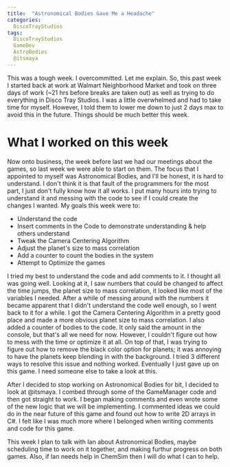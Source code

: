 ```yaml
---
title:  "Astronomical Bodies Gave Me a Headache"
categories:
  DiscoTrayStudios
tags:
  DiscoTrayStudios
  GameDev
  AstroBodies
  @itsmaya
---
```

This was a tough week. I overcommitted. Let me explain.
So, this past week I started back at work at Walmart Neighborhood Market and took on three days of work (~21 hrs before breaks are taken out) as well as trying to do everything in Disco Tray Studios.
I was a little overwhelmed and had to take time for myself.
However, I told them to lower me down to just 2 days max to avoid this in the future.
Things should be much better this week.

# What I worked on this week #
Now onto business, the week before last we had our meetings about the games, so last week we were able to start on them.
The focus that I appointed to myself was Astronomical Bodies, and I'll be honest, it is hard to understand.
I don't think it is that fault of the programmers for the most part, I just don't fully know how it all works.
I put many hours into trying to understand it and messing with the code to see if I could create the changes I wanted.
My goals this week were to:
* Understand the code
* Insert comments in the Code to demonstrate understanding & help others understand
* Tweak the Camera Centering Algorithm
* Adjust the planet's size to mass correlation
* Add a counter to count the bodies in the system
* Attempt to Optimize the games

I tried my best to understand the code and add comments to it. I thought all was going well.
Looking at it, I saw numbers that could be changed to affect the time jumps, the planet size to mass correlation, it looked like most of the variables I needed.
After a while of messing around with the numbers it became apparent that I didn't understand the code well enough, so I went back to it for a while.
I got the Camera Centering Algorithm in a pretty good place and made a more obvious planet size to mass correlation. I also added a counter of bodies to the code.
It only said the amount in the console, but that's all we need for now. However, I couldn't figure out how to mess with the time or optimize it at all.
On top of that, I was trying to figure out how to remove the black color option for planets; it was annoying to have the planets keep blending in with the background.
I tried 3 different ways to resolve this issue and nothing worked. Eventually I just gave up on this game. I need someone else to take a look at this.

After I decided to stop working on Astronomical Bodies for bit, I decided to look at @itsmaya. I combed through some of the GameManager code and then got straight to work.
I began making comments and even wrote some of the new logic that we will be implementing.
I commented ideas we could do in the near future of this game and found out how to write 2D arrays in C#.
I felt like I was much more where I belonged when writing comments and code for this game.

This week I plan to talk with Ian about Astronomical Bodies, maybe scheduling time to work on it together, and making furthur progress on both games.
Also, if Ian needs help in ChemSim then I will do what I can to help.
